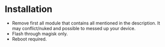 # Installation
* Remove first all module that contains all mentioned in the description. It may conflict/nuked and possible to messed up your device.
* Flash through magisk only.
* Reboot required.
